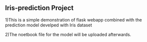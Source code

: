 ## Iris-prediction Project
1)This is a simple demonstration of flask webapp combined with the prediction model develped with Iris dataset

2)The noetbook file for the model will be uploaded afterwards.
